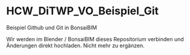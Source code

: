 # HCW_DiTWP_VO_Beispiel_Git
Beispiel Github und Git in BonsaiBIM

Wir werden im Blender / BonsaiBIM dieses Repositorium verbinden und Änderungen direkt hochladen.
Nicht mehr zu ergänzen.
